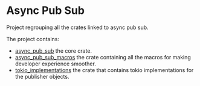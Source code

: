 # Async Pub Sub

Project regrouping all the crates linked to async pub sub.

The project contains:

* [async_pub_sub](async_pub_sub) the core crate.
* [async_pub_sub_macros](async_pub_sub_macros) the crate containing all the macros for making developer experience smoother.
* [tokio_implementations](tokio_implementations) the crate that contains tokio implementations for the publisher objects.

